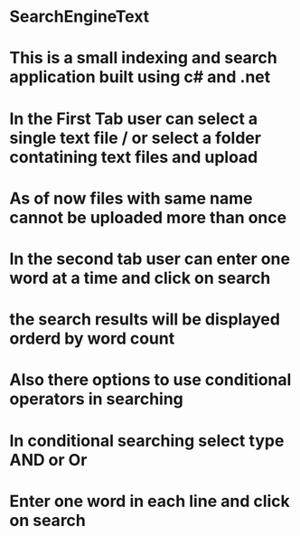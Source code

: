 # SearchEngineText
# This is a small indexing and search application built using c# and .net
# In the First Tab user can select a single text file / or select a folder contatining text files and upload
# As of now files with same name cannot be uploaded more than once
# In the second tab user can enter one word at a time and click on search
# the search results will be displayed orderd by word count
# Also there options to use conditional operators in searching
# In conditional searching select type AND or Or 
# Enter one word in each line and click on search
